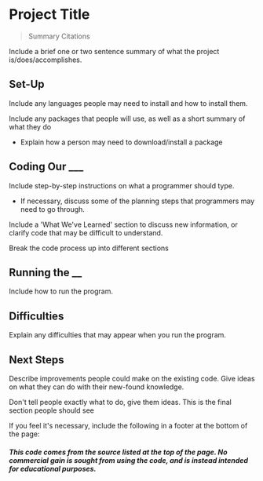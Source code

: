 # Project Title
>Summary
>Citations

Include a brief one or two sentence summary of what the project is/does/accomplishes.

## Set-Up

Include any languages people may need to install and how to install them.

Include any packages that people will use, as well as a short summary of what they do
  - Explain how a person may need to download/install a package

## Coding Our ___

Include step-by-step instructions on what a programmer should type. 
- If necessary, discuss some of the planning steps that programmers may need to go through.

Include a 'What We've Learned' section to discuss new information, or clarify code that may be difficult to understand.

Break the code process up into different sections

## Running the __

Include how to run the program.

## Difficulties

Explain any difficulties that may appear when you run the program.

## Next Steps

Describe improvements people could make on the existing code.
Give ideas on what they can do with their new-found knowledge.

Don't tell people exactly what to do, give them ideas. This is the final section people should see


If you feel it's necessary, include the following in a footer at the bottom of the page:
##### This code comes from the source listed at the top of the page. No commercial gain is sought from using the code, and is instead intended for educational purposes.


